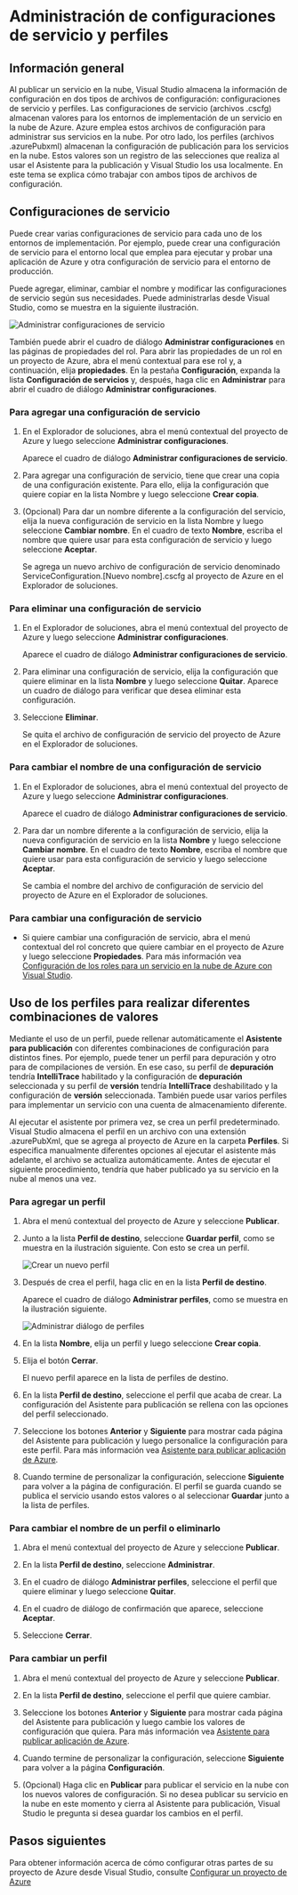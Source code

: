 <properties
   pageTitle="Administración de configuraciones de servicio y perfiles | Microsoft Azure"
   description="Aprenda a trabajar con las configuraciones de servicio y los archivos de configuración de perfiles que almacenan la configuración de los entornos de implementación y la configuración de publicación para los servicios en la nube."
   services="visual-studio-online"
   documentationCenter="na"
   authors="TomArcher"
   manager="douge"
   editor="" />
<tags
   ms.service="multiple"
   ms.devlang="dotnet"
   ms.topic="article"
   ms.tgt_pltfrm="na"
   ms.workload="multiple"
   ms.date="08/15/2016"
   ms.author="tarcher" />

# Administración de configuraciones de servicio y perfiles

## Información general

Al publicar un servicio en la nube, Visual Studio almacena la información de configuración en dos tipos de archivos de configuración: configuraciones de servicio y perfiles. Las configuraciones de servicio (archivos .cscfg) almacenan valores para los entornos de implementación de un servicio en la nube de Azure. Azure emplea estos archivos de configuración para administrar sus servicios en la nube. Por otro lado, los perfiles (archivos .azurePubxml) almacenan la configuración de publicación para los servicios en la nube. Estos valores son un registro de las selecciones que realiza al usar el Asistente para la publicación y Visual Studio los usa localmente. En este tema se explica cómo trabajar con ambos tipos de archivos de configuración.

## Configuraciones de servicio

Puede crear varias configuraciones de servicio para cada uno de los entornos de implementación. Por ejemplo, puede crear una configuración de servicio para el entorno local que emplea para ejecutar y probar una aplicación de Azure y otra configuración de servicio para el entorno de producción.

Puede agregar, eliminar, cambiar el nombre y modificar las configuraciones de servicio según sus necesidades. Puede administrarlas desde Visual Studio, como se muestra en la siguiente ilustración.

![Administrar configuraciones de servicio](./media/vs-azure-tools-service-configurations-and-profiles-how-to-manage/manage-service-config.png)

También puede abrir el cuadro de diálogo **Administrar configuraciones** en las páginas de propiedades del rol. Para abrir las propiedades de un rol en un proyecto de Azure, abra el menú contextual para ese rol y, a continuación, elija **propiedades**. En la pestaña **Configuración**, expanda la lista **Configuración de servicios** y, después, haga clic en **Administrar** para abrir el cuadro de diálogo **Administrar configuraciones**.

### Para agregar una configuración de servicio

1. En el Explorador de soluciones, abra el menú contextual del proyecto de Azure y luego seleccione **Administrar configuraciones**.

    Aparece el cuadro de diálogo **Administrar configuraciones de servicio**.

1. Para agregar una configuración de servicio, tiene que crear una copia de una configuración existente. Para ello, elija la configuración que quiere copiar en la lista Nombre y luego seleccione **Crear copia**.

1. (Opcional) Para dar un nombre diferente a la configuración del servicio, elija la nueva configuración de servicio en la lista Nombre y luego seleccione **Cambiar nombre**. En el cuadro de texto **Nombre**, escriba el nombre que quiere usar para esta configuración de servicio y luego seleccione **Aceptar**.

    Se agrega un nuevo archivo de configuración de servicio denominado ServiceConfiguration.[Nuevo nombre].cscfg al proyecto de Azure en el Explorador de soluciones.


### Para eliminar una configuración de servicio

1. En el Explorador de soluciones, abra el menú contextual del proyecto de Azure y luego seleccione **Administrar configuraciones**.

    Aparece el cuadro de diálogo **Administrar configuraciones de servicio**.

1. Para eliminar una configuración de servicio, elija la configuración que quiere eliminar en la lista **Nombre** y luego seleccione **Quitar**. Aparece un cuadro de diálogo para verificar que desea eliminar esta configuración.

1. Seleccione **Eliminar**.

     Se quita el archivo de configuración de servicio del proyecto de Azure en el Explorador de soluciones.


### Para cambiar el nombre de una configuración de servicio

1. En el Explorador de soluciones, abra el menú contextual del proyecto de Azure y luego seleccione **Administrar configuraciones**.

    Aparece el cuadro de diálogo **Administrar configuraciones de servicio**.

1. Para dar un nombre diferente a la configuración de servicio, elija la nueva configuración de servicio en la lista **Nombre** y luego seleccione **Cambiar nombre**. En el cuadro de texto **Nombre**, escriba el nombre que quiere usar para esta configuración de servicio y luego seleccione **Aceptar**.

    Se cambia el nombre del archivo de configuración de servicio del proyecto de Azure en el Explorador de soluciones.

### Para cambiar una configuración de servicio

- Si quiere cambiar una configuración de servicio, abra el menú contextual del rol concreto que quiere cambiar en el proyecto de Azure y luego seleccione **Propiedades**. Para más información vea [Configuración de los roles para un servicio en la nube de Azure con Visual Studio](https://msdn.microsoft.com/library/azure/hh369931.aspx).

## Uso de los perfiles para realizar diferentes combinaciones de valores

Mediante el uso de un perfil, puede rellenar automáticamente el **Asistente para publicación** con diferentes combinaciones de configuración para distintos fines. Por ejemplo, puede tener un perfil para depuración y otro para de compilaciones de versión. En ese caso, su perfil de **depuración** tendría **IntelliTrace** habilitado y la configuración de **depuración** seleccionada y su perfil de **versión** tendría **IntelliTrace** deshabilitado y la configuración de **versión** seleccionada. También puede usar varios perfiles para implementar un servicio con una cuenta de almacenamiento diferente.

Al ejecutar el asistente por primera vez, se crea un perfil predeterminado. Visual Studio almacena el perfil en un archivo con una extensión .azurePubXml, que se agrega al proyecto de Azure en la carpeta **Perfiles**. Si especifica manualmente diferentes opciones al ejecutar el asistente más adelante, el archivo se actualiza automáticamente. Antes de ejecutar el siguiente procedimiento, tendría que haber publicado ya su servicio en la nube al menos una vez.

### Para agregar un perfil

1. Abra el menú contextual del proyecto de Azure y seleccione **Publicar**.

1. Junto a la lista **Perfil de destino**, seleccione **Guardar perfil**, como se muestra en la ilustración siguiente. Con esto se crea un perfil.

    ![Crear un nuevo perfil](./media/vs-azure-tools-service-configurations-and-profiles-how-to-manage/create-new-profile.png)

1. Después de crea el perfil, haga clic en **<Administrar>** en la lista **Perfil de destino**.

    Aparece el cuadro de diálogo **Administrar perfiles**, como se muestra en la ilustración siguiente.

    ![Administrar diálogo de perfiles](./media/vs-azure-tools-service-configurations-and-profiles-how-to-manage/manage-profiles.png)

1. En la lista **Nombre**, elija un perfil y luego seleccione **Crear copia**.

1. Elija el botón **Cerrar**.

    El nuevo perfil aparece en la lista de perfiles de destino.

1. En la lista **Perfil de destino**, seleccione el perfil que acaba de crear. La configuración del Asistente para publicación se rellena con las opciones del perfil seleccionado.

1. Seleccione los botones **Anterior** y **Siguiente** para mostrar cada página del Asistente para publicación y luego personalice la configuración para este perfil. Para más información vea [Asistente para publicar aplicación de Azure](http://go.microsoft.com/fwlink/p/?LinkID=623085).

1. Cuando termine de personalizar la configuración, seleccione **Siguiente** para volver a la página de configuración. El perfil se guarda cuando se publica el servicio usando estos valores o al seleccionar **Guardar** junto a la lista de perfiles.

### Para cambiar el nombre de un perfil o eliminarlo

1. Abra el menú contextual del proyecto de Azure y seleccione **Publicar**.

1. En la lista **Perfil de destino**, seleccione **Administrar**.

1. En el cuadro de diálogo **Administrar perfiles**, seleccione el perfil que quiere eliminar y luego seleccione **Quitar**.

1. En el cuadro de diálogo de confirmación que aparece, seleccione **Aceptar**.

1. Seleccione **Cerrar**.

### Para cambiar un perfil

1. Abra el menú contextual del proyecto de Azure y seleccione **Publicar**.

1. En la lista **Perfil de destino**, seleccione el perfil que quiere cambiar.

1. Seleccione los botones **Anterior** y **Siguiente** para mostrar cada página del Asistente para publicación y luego cambie los valores de configuración que quiera. Para más información vea [Asistente para publicar aplicación de Azure](http://go.microsoft.com/fwlink/p/?LinkID=623085).

1. Cuando termine de personalizar la configuración, seleccione **Siguiente** para volver a la página **Configuración**.

1. (Opcional) Haga clic en **Publicar** para publicar el servicio en la nube con los nuevos valores de configuración. Si no desea publicar su servicio en la nube en este momento y cierra al Asistente para publicación, Visual Studio le pregunta si desea guardar los cambios en el perfil.

## Pasos siguientes

Para obtener información acerca de cómo configurar otras partes de su proyecto de Azure desde Visual Studio, consulte [Configurar un proyecto de Azure](http://go.microsoft.com/fwlink/p/?LinkID=623075)

<!---HONumber=AcomDC_0817_2016-->
